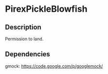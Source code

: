 PirexPickleBlowfish
===================
Description
-----------

Permission to land.

Dependencies
------------

gmock:
https://code.google.com/p/googlemock/

